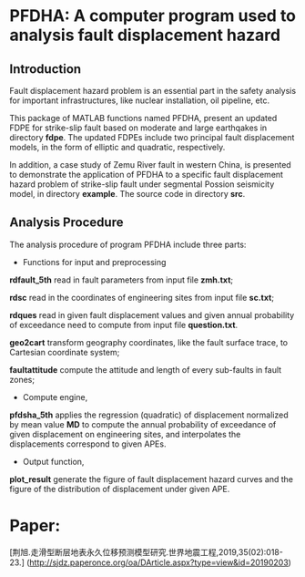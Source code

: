 PFDHA: A computer program used to analysis fault displacement hazard 
=====================================================================


Introduction
-------------
Fault displacement hazard problem is an essential part in the safety analysis for important infrastructures, 
like nuclear installation, oil pipeline, etc.

This package of MATLAB functions named PFDHA,
 present an updated FDPE for strike-slip fault 
based on moderate and large earthqakes in directory **fdpe**.
The updated FDPEs include two principal fault displacement models,
in the form of elliptic and quadratic, respectively.

In addition, a case study of  Zemu River fault in western China, 
is presented to demonstrate the application of PFDHA 
to a specific fault displacement hazard problem of 
strike-slip fault under segmental Possion seismicity model,
in directory **example**.
The source code in directory **src**.



Analysis Procedure
--------------------

The analysis procedure of program PFDHA include three parts:

- Functions for input and preprocessing

**rdfault_5th** read in fault parameters from input file **zmh.txt**;

**rdsc** read in the coordinates of engineering sites from input file **sc.txt**;

**rdques** read in given fault displacement values and given annual probability of exceedance need to compute from input
		file **question.txt**.
		
**geo2cart** transform geography coordinates, like the fault surface trace, to Cartesian coordinate system;

**faultattitude** compute the attitude and length of every sub-faults in fault zones;
		
- Compute engine,

**pfdsha_5th** applies the regression (quadratic) of  displacement normalized by mean value **MD**
to compute the annual probability of exceedance of given displacement on engineering sites, 
and interpolates the displacements correspond to  given APEs.
		
- Output function,

**plot_result** generate the figure of fault displacement hazard curves and 
the figure of the distribution of displacement under given APE.

Paper:
======
[荆旭.走滑型断层地表永久位移预测模型研究.世界地震工程,2019,35(02):018-23.] (http://sjdz.paperonce.org/oa/DArticle.aspx?type=view&id=20190203)
